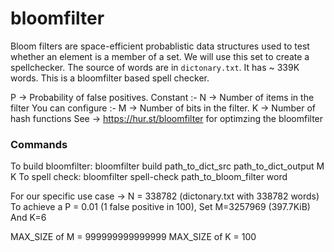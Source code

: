 # bloomfilter

Bloom filters are space-efficient probablistic data structures used to test whether an element
is a member of a set. We will use this set to create a spellchecker.
The source of words are in `dictonary.txt`. It has ~ 339K words.
This is a bloomfilter based spell checker.

P -> Probability of false positives.
Constant :-
N -> Number of items in the filter
You can configure :-
M -> Number of bits in the filter.
K -> Number of hash functions
See ->  https://hur.st/bloomfilter for optimzing the bloomfilter

### Commands

To build bloomfilter: bloomfilter build path_to_dict_src path_to_dict_output M K
To spell check: bloomfilter spell-check path_to_bloom_filter word


For our specific use case ->
N = 338782 (dictonary.txt with 338782 words)
To achieve a P = 0.01 (1 false positive in 100),
Set M=3257969 (397.7KiB)
And K=6

MAX_SIZE of M = 999999999999999
MAX_SIZE of K = 100
